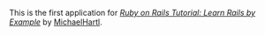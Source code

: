 This is the first application for [*Ruby on Rails Tutorial: Learn Rails by Example*](http://railstutorial.org/) by [MichaelHartl](http://michaelhartl.com).